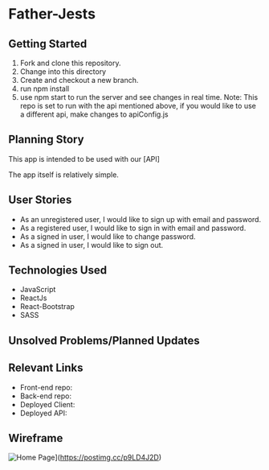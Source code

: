 # Father-Jests

## Getting Started
1. Fork and clone this repository.
2. Change into this directory
3. Create and checkout a new branch.
4. run npm install
5. use npm start to run the server and see changes in real time.
Note: This repo is set to run with the api mentioned above, if you would like to use a different api, make changes to apiConfig.js

## Planning Story


This app is intended to be used with our [API]

The app itself is relatively simple.

## User Stories

- As an unregistered user, I would like to sign up with email and password.
- As a registered user, I would like to sign in with email and password.
- As a signed in user, I would like to change password.
- As a signed in user, I would like to sign out.


## Technologies Used

- JavaScript
- ReactJs
- React-Bootstrap
- SASS

## Unsolved Problems/Planned Updates

## Relevant Links

- Front-end repo:
- Back-end repo:
- Deployed Client:
- Deployed API:

## Wireframe
![Home Page](https://i.postimg.cc/MGydc9Nr/Desktop-Screenshot-2021-03-23-13-00-22-37.png)](https://postimg.cc/p9LD4J2D)
